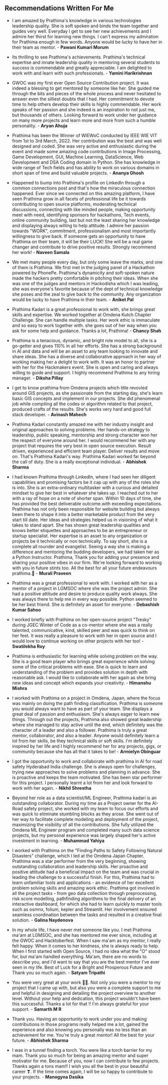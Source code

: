 ## Recommendations Written For Me

- I am amazed by Prathima's knowledge in various technologies leadership quality. She is soft spoken and binds the team together and guides very well. Everyday I get to 
see her new achievements and I admire her thirst for learning new things. I can't express my admiration for Prathima enough in few words. Anyone would be lucky to have 
her in their team as mentor. - **Pawani Kumari Morum**


- Its thrilling to see Prathima's achievements. Prathima's technical expertise and innate leadership quality in mentoring several students to success is commendable and 
greatly appreciable. I am delighted to work with and learn with such professionals. - **Yamini Harikrishnan**


- GWOC was my first ever Open Source Contribution project. It was indeed a blessing to get mentored by someone like her. She guided me through the bits and pieces of the 
whole process and never hesitated to answer even the silliest doubts that I had. Her commitment to devote time to help others develop their skills is highly commendable. 
Her work speaks of her passion and she indeed is an inspiration to not just me, but thousands of others. Looking forward to work under her guidance on many more projects 
and learn more and more from such a humble personality. - **Aryan Ahuja**


- Prathima has been the Winner of WIEWoC conducted by IEEE WIE VIT from 1st to 3rd March, 2022. Her contribution was the best and was well designed and coded. She was very 
active and enthusiastic during the event and made some amazing code contributions in Image Processing, Game Development, GUI, Machine Learning, DataScience, Web 
Development and DSA Coding domain in Python. She has knowledge in wide range of Tech fields and has ability to work on various domains in short span of time and build 
valuable projects. - **Ananya Ghosh**


- Happened to bump into Prathima's profile on LinkedIn through a common connections post and that's how the miraculous connection happened. Ever since we connected on this 
amazing platform, I have seen Prathima grow in all facets of professional life be it towards contributing to open source platforms, moderating technical discussions, 
connecting with like minded people, making opportunity meet with need, identifying sponsors for hackathons, Tech events, online community building, last but not the 
least sharing her knowledge and displaying always willing to help attitude. I admire her passion towards "WORK", commitment, professionalism and most importantly 
willingness to give back. If someone gets an opportunity to have Prathima on their team, it will be their LUCK! She will be a real game changer and contribute to drive 
positive results. Strongly recommend her work! - **Naveen Samala**


- We met many people every day, but only some leave the marks, and one of them is Prathima. We first met in the judging panel of a Hackathon powered by PhonePe. Prathima's 
dynamicity and soft-spoken nature made the hackers pretty comfortable in pitching their ideas. When she was one of the judges and mentors in Hackodisha which I was 
leading, she was everyone's favorite because of the dept of technical knowledge she poses and the zeal to give back to the community. Any organization would be lucky 
to have Prathima in their team. - **Aniket Pal**


- Prathima Kadari is a great professional to work with, she brings great skills and expertise. We worked together at Omdena Kutch Chapter Challenge. She can handle 
multiple tasks. Her work ethic is immaculate and so easy to work together with. she goes out of her way when you ask for some help and guidance.
Thanks a lot, Prathima! - **Chancy Shah**


- Prathima is a tenacious, dynamic, and bright role model to all, she is a go-getter and gives 110% in all her efforts. She has a strong background in AI and data and 
will be an asset to any team looking to innovate and share ideas. She has a diverse and collaborative approach in her way of working making her a delight to work with. 
It was an honor to partner with her for the Hackmakers event. She is open and caring and always willing to guide and support. I highly recommend Prathima to any hiring 
manager. - **Diksha Pillay**


- I get to know prathima from Omdena projects which title revovled around GIS projects, as she passionate from the starting day, she's learn basic GIS concepts and implement 
in our projects. She did phenomenal job while compiling all the codes or algorithm related to that project, produced crafts of the results. She's works very hard and good 
full stack developer. - **Avinash Mahech**


- Prathima Kadari constantly amazed me with her industry insight and original approaches to solving problems. Her hands-on strategy to leadership, public speaking, 
mentorship and strong character won her the respect of everyone around her. I would recommend her with any project that requires the very best in open source 
execution. Result driven, experienced and efficient team player. Deliver results and move on. That's Prathima Kadari's way. Prathima Kadari worked far beyond the call 
of duty. She is a really exceptional individual. - **Abhishek Sharma**


- I had known Prathima through LinkedIn, where I had seen her diligent capabilities and promising factors be it cap up with any of the roles she is into. She is an extra-ordinary multitasker with a curious and 
detailed mindset to give her best in whatever she takes up. I reached out to her with a ray of hope on a note of shorter span. Within 10 days of time, she has provided 
the best deliverable outcome.with exceeding expectations. Prathima has not only been responsible for website building but always been there to shape it into a better 
marketable product from the very start till date. Her ideas and strategies helped us in visioning of what it takes to stand apart. She has shown great leadership 
qualities and knows better etiquettes and approaches to be an entrepreneur or startup specialist. Her expertise is an asset to any organization or projects be it 
technically or non technically. To say short, she is a complete all rounder and evangelist. Seeing a way she is making a difference and mentoring the budding 
developers, we had taken her as a Python Instructor. Prathima, Thank you for adding your presence and sharing your positive vibes in our firm. We're looking forward 
to working with you in future stints too. All the best for all your future endeavours prathima.🙂 - **Murali Praveen**


- Prathima was a great professional to work with. I worked with her as a mentor of a project in LGMSOC where she was the project admin. She had a positive attitude and 
desire to produce quality work always. She was always there to help me in every way possible. Python seemed to be her best friend. She is definitely an asset for 
everyone. - **Debashish Kumar Sahoo**


- I worked briefly with Prathima on her open-source project "Tresky" during JGEC Winter of Code as a co-mentor where she was a really talented, communicative, kind, 
skilled peer and was quick to think on her feet. It was really a pleasure to work with her in open source and I would love to continue working on other projects 
with her too! - **Swatilekha Roy**


- Prathima is enthusiastic for learning while solving problem on the way. She is a good team player who brings great experience while solving some of the critical 
problems with ease. She is quick to learn and understanding of the problem and provides solution in depth with reasonable ask. I would like to collaborate with her 
again as she bring new ideas and concept which expands your creativity. - **Himanshu Mishra**


- I worked with Prathima on a project in Omdena, Japan, where the focus was mainly on doing the path finding classification. Prathima is someone you would always want 
to have as part of your team. She displays a great deal of passion and enthusiasm. She's always eager to learn new things. Through out the projects, Prathima also 
showed great leadership where she managed to stay active until the end, which definitely was the character of a leader and also a follower. Prathima is truly a great 
mentor, collaborator, and also a leader. Anyone would definitely learn a lot from her skills, be they technical skills or soft skills. I'm definitely inspired by her 
life and I highly recommend her for any projects, gigs, or community because she has all that it takes to be! - **Armielyn Obinguar**


- I got the opportunity to work and collaborate with prathima in AI for road safety Hyderabad India challenge. She is always open for challenges, trying new approaches 
to solve problems and planning in advance. She is proactive and keeps the team motivated. She has been star performer for this project. I personally learnt a lot from 
her and look forward to work with her again. - **Nikhil Shrestha**


- Beyond her role as a data scientist/ML Engineer, Prathima kadari is an outstanding collaborator. During my time as a Project owner for the AI-Road safety project, she 
worked with my team to focus our efforts and was quick to eliminate stumbling blocks as they arose. She went out of her way to facilitate complete modeling and 
deployment of the project, maximizing the visibility of all the contributions. She fully utilized the Omdena ML Engineer program and completed many such data science 
projects, but my personal experience was largely shaped her's active investment in learning. - **Muhammad Yahiya**


- I worked with Prathima on the "Finding Paths to Safety Following Natural Disasters" challenge, which I led at the Omdena Japan Chapter. Prathima was a star performer 
from the very beginning, showing outstanding collaboration and leadership skills. Her proactive and positive attitude had a beneficial impact on the team and was 
crucial in leading the challenge to a successful finish. For this, Prathima had to learn unfamiliar tools and applications - an evidence of her excellent problem 
solving skills and amazing work ethic. Prathima got involved in all the project tasks - from geo data collection through preprocessing, risk score modelling, 
pathfinding algorithms to the final delivery of an interactive dashboard, for which she had to learn quickly to master tools such as osmnx, folium, kepler and 
Streamlit. Her involvement ensured seamless coordination between the tasks and resulted in a creative final solution. - **Galina Naydenova**


- In my whole life, I have never met someone like you. I met Prathima ma'am at LGMSOC, and she has mentored me ever since, including at the GWOC and Hacktoberfest. When 
I saw ma'am as my mentor, I really felt happy. When it comes to her kindness, she is always ready to help. When I first started with Open Source, I had no idea what 
the "O" stood for, but ma'am handled everything. Ma'am, there are no words to describe you, and I'd want to say that you are the best mentor I've ever seen in my life.
Best of Luck for a Bright and Prosperous Future and Thank you so much again. - **Satyam Tripathi**


- You were very great at your work 💯🎉. Not only you were a mentor to my project that I came up with, but also you were a complete support to me and helpful in 
designing and detailing the project overview to another level. Without your help and dedication, this project wouldn't have been this successful. Thanks a lot for 
that !! I'm always grateful for your support. - **Samarth M R**


- Thank you. Having an opportunity to work under you and making contributions in those programs really helped me a lot, gained the experience and also knowing you 
personally was no less than an achievement for me. You're truly a great mentor! All the best for your future. - **Abhishek Sharma**


- I was in a tunnel finding a torch. You were like a torch barrier for my mam. Thank you so much for being an amazing mentor and super motivator for me. Because of you, 
now I can contribute to few projects. Thanks again a tons mam!! I wish you all the best in your beautiful career ❣. If the time comes again, I will be so happy to 
contribute to your projects. - **Manogyna Dasika**
